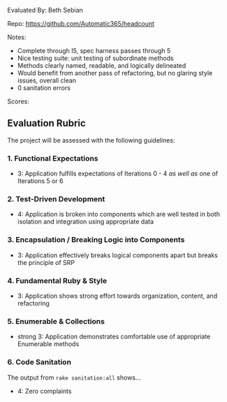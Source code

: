 Evaluated By: Beth Sebian
 
Repo: https://github.com/Automatic365/headcount

Notes:
- Complete through I5, spec harness passes through 5
- Nice testing suite: unit testing of subordinate methods 
- Methods clearly named, readable, and logically delineated
- Would benefit from another pass of refactoring, but no glaring style issues, overall clean
- 0 sanitation errors

Scores:

## Evaluation Rubric

The project will be assessed with the following guidelines:

### 1. Functional Expectations
* 3: Application fulfills expectations of Iterations 0 - 4 *as well as* one of Iterations 5 or 6

### 2. Test-Driven Development
* 4: Application is broken into components which are well tested in both isolation and integration using appropriate data

### 3. Encapsulation / Breaking Logic into Components
* 3: Application effectively breaks logical components apart but breaks the principle of SRP

### 4. Fundamental Ruby & Style
* 3:  Application shows strong effort towards organization, content, and refactoring

### 5. Enumerable & Collections
* strong 3: Application demonstrates comfortable use of appropriate Enumerable methods

### 6. Code Sanitation
The output from `rake sanitation:all` shows...
* 4: Zero complaints

